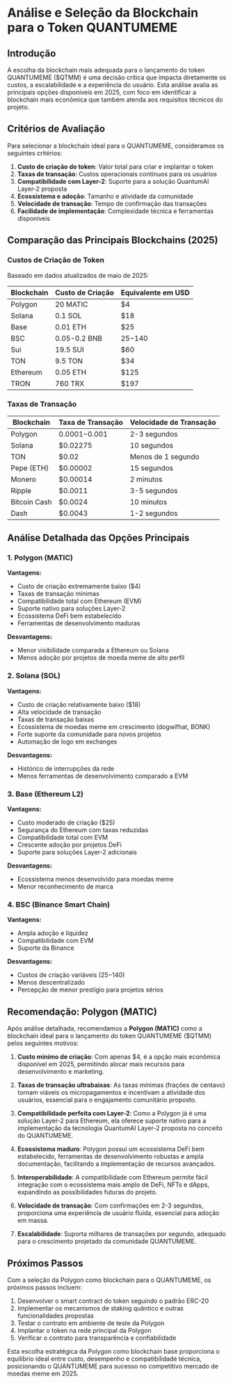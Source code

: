 # Análise e Seleção da Blockchain para o Token QUANTUMEME

## Introdução

A escolha da blockchain mais adequada para o lançamento do token QUANTUMEME ($QTMM) é uma decisão crítica que impacta diretamente os custos, a escalabilidade e a experiência do usuário. Esta análise avalia as principais opções disponíveis em 2025, com foco em identificar a blockchain mais econômica que também atenda aos requisitos técnicos do projeto.

## Critérios de Avaliação

Para selecionar a blockchain ideal para o QUANTUMEME, consideramos os seguintes critérios:

1. **Custo de criação do token**: Valor total para criar e implantar o token
2. **Taxas de transação**: Custos operacionais contínuos para os usuários
3. **Compatibilidade com Layer-2**: Suporte para a solução QuantumAI Layer-2 proposta
4. **Ecossistema e adoção**: Tamanho e atividade da comunidade
5. **Velocidade de transação**: Tempo de confirmação das transações
6. **Facilidade de implementação**: Complexidade técnica e ferramentas disponíveis

## Comparação das Principais Blockchains (2025)

### Custos de Criação de Token

Baseado em dados atualizados de maio de 2025:

| Blockchain | Custo de Criação | Equivalente em USD |
|------------|------------------|-------------------|
| Polygon    | 20 MATIC         | $4                |
| Solana     | 0.1 SOL          | $18               |
| Base       | 0.01 ETH         | $25               |
| BSC        | 0.05-0.2 BNB     | $25-$140          |
| Sui        | 19.5 SUI         | $60               |
| TON        | 9.5 TON          | $34               |
| Ethereum   | 0.05 ETH         | $125              |
| TRON       | 760 TRX          | $197              |

### Taxas de Transação

| Blockchain | Taxa de Transação | Velocidade de Transação |
|------------|-------------------|-------------------------|
| Polygon    | $0.0001-$0.001    | 2-3 segundos            |
| Solana     | $0.02275          | 10 segundos             |
| TON        | $0.02             | Menos de 1 segundo      |
| Pepe (ETH) | $0.00002          | 15 segundos             |
| Monero     | $0.00014          | 2 minutos               |
| Ripple     | $0.0011           | 3-5 segundos            |
| Bitcoin Cash | $0.0024         | 10 minutos              |
| Dash       | $0.0043           | 1-2 segundos            |

## Análise Detalhada das Opções Principais

### 1. Polygon (MATIC)

**Vantagens:**
- Custo de criação extremamente baixo ($4)
- Taxas de transação mínimas
- Compatibilidade total com Ethereum (EVM)
- Suporte nativo para soluções Layer-2
- Ecossistema DeFi bem estabelecido
- Ferramentas de desenvolvimento maduras

**Desvantagens:**
- Menor visibilidade comparada a Ethereum ou Solana
- Menos adoção por projetos de moeda meme de alto perfil

### 2. Solana (SOL)

**Vantagens:**
- Custo de criação relativamente baixo ($18)
- Alta velocidade de transação
- Taxas de transação baixas
- Ecossistema de moedas meme em crescimento (dogwifhat, BONK)
- Forte suporte da comunidade para novos projetos
- Automação de logo em exchanges

**Desvantagens:**
- Histórico de interrupções da rede
- Menos ferramentas de desenvolvimento comparado a EVM

### 3. Base (Ethereum L2)

**Vantagens:**
- Custo moderado de criação ($25)
- Segurança do Ethereum com taxas reduzidas
- Compatibilidade total com EVM
- Crescente adoção por projetos DeFi
- Suporte para soluções Layer-2 adicionais

**Desvantagens:**
- Ecossistema menos desenvolvido para moedas meme
- Menor reconhecimento de marca

### 4. BSC (Binance Smart Chain)

**Vantagens:**
- Ampla adoção e liquidez
- Compatibilidade com EVM
- Suporte da Binance

**Desvantagens:**
- Custos de criação variáveis ($25-$140)
- Menos descentralizado
- Percepção de menor prestígio para projetos sérios

## Recomendação: Polygon (MATIC)

Após análise detalhada, recomendamos a **Polygon (MATIC)** como a blockchain ideal para o lançamento do token QUANTUMEME ($QTMM) pelos seguintes motivos:

1. **Custo mínimo de criação**: Com apenas $4, é a opção mais econômica disponível em 2025, permitindo alocar mais recursos para desenvolvimento e marketing.

2. **Taxas de transação ultrabaixas**: As taxas mínimas (frações de centavo) tornam viáveis os micropagamentos e incentivam a atividade dos usuários, essencial para o engajamento comunitário proposto.

3. **Compatibilidade perfeita com Layer-2**: Como a Polygon já é uma solução Layer-2 para Ethereum, ela oferece suporte nativo para a implementação da tecnologia QuantumAI Layer-2 proposta no conceito do QUANTUMEME.

4. **Ecossistema maduro**: Polygon possui um ecossistema DeFi bem estabelecido, ferramentas de desenvolvimento robustas e ampla documentação, facilitando a implementação de recursos avançados.

5. **Interoperabilidade**: A compatibilidade com Ethereum permite fácil integração com o ecossistema mais amplo de DeFi, NFTs e dApps, expandindo as possibilidades futuras do projeto.

6. **Velocidade de transação**: Com confirmações em 2-3 segundos, proporciona uma experiência de usuário fluida, essencial para adoção em massa.

7. **Escalabilidade**: Suporta milhares de transações por segundo, adequado para o crescimento projetado da comunidade QUANTUMEME.

## Próximos Passos

Com a seleção da Polygon como blockchain para o QUANTUMEME, os próximos passos incluem:

1. Desenvolver o smart contract do token seguindo o padrão ERC-20
2. Implementar os mecanismos de staking quântico e outras funcionalidades propostas
3. Testar o contrato em ambiente de teste da Polygon
4. Implantar o token na rede principal da Polygon
5. Verificar o contrato para transparência e confiabilidade

Esta escolha estratégica da Polygon como blockchain base proporciona o equilíbrio ideal entre custo, desempenho e compatibilidade técnica, posicionando o QUANTUMEME para sucesso no competitivo mercado de moedas meme em 2025.
